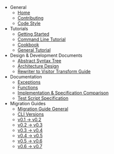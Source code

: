 * General
  * [Home](https://github.com/johnedquinn/wiki-test/wiki/Home)
  * [Contributing](https://github.com/johnedquinn/wiki-test/Contributing)
  * [Code Style](https://github.com/johnedquinn/wiki-test/wiki/CODE-STYLE)
* Tutorials
  * [Getting Started](https://github.com/johnedquinn/wiki-test/wiki/Getting-Started)
  * [Command Line Tutorial](https://github.com/johnedquinn/wiki-test/wiki/Command-Line-Tutorial)
  * [Cookbook](https://github.com/johnedquinn/wiki-test/wiki/Cookbook)
  * [General Tutorial](https://github.com/johnedquinn/wiki-test/wiki/Tutorial)
* Design & Development Documents
  * [Abstract Syntax Tree](https://github.com/johnedquinn/wiki-test/wiki/Abstract-Syntax-Tree)
  * [Architecture Design](https://github.com/johnedquinn/wiki-test/wiki/Architecture-Design)
  * [Rewriter to Visitor Transform Guide](https://github.com/johnedquinn/wiki-test/wiki/Rewriter-to-Visitor-Transform-Guide)
* Documentation
  * [Exceptions](https://github.com/johnedquinn/wiki-test/wiki/Exceptions)
  * [Functions](https://github.com/johnedquinn/wiki-test/wiki/Functions)
  * [Implementation & Specification Comparison](https://github.com/johnedquinn/wiki-test/wiki/Implementation-&-Specification-Comparison)
  * [Test Script Specification](https://github.com/johnedquinn/wiki-test/wiki/Test-Script-Specification)
* Migration Guides
  * [Migration Guide General](https://github.com/johnedquinn/wiki-test/wiki/migration-guide.md)
  * [CLI Versions](https://github.com/johnedquinn/wiki-test/wiki/cli-versions.md)
  * [v0.1 -> v0.2](https://github.com/johnedquinn/wiki-test/wiki/v0.1-to-v0.2-migration.md)
  * [v0.2 -> v0.3](https://github.com/johnedquinn/wiki-test/wiki/v0.2-to-v0.3-migration.md)
  * [v0.3 -> v0.4](https://github.com/johnedquinn/wiki-test/wiki/v0.3-to-v0.4-migration.md)
  * [v0.4 -> v0.5](https://github.com/johnedquinn/wiki-test/wiki/v0.4-to-v0.5-migration.md)
  * [v0.5 -> v0.6](https://github.com/johnedquinn/wiki-test/wiki/v0.5-to-v0.6-migration.md)
  * [v0.6 -> v0.7](https://github.com/johnedquinn/wiki-test/wiki/v0.6-to-v0.7-migration.md)
